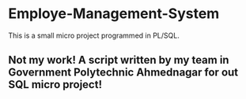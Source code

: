 # Employe-Management-System
This is a small micro project programmed in PL/SQL.

## Not my work! A script written by my team in Government Polytechnic Ahmednagar for out SQL micro project!
